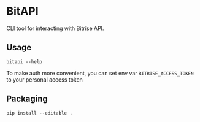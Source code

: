 # BitAPI

CLI tool for interacting with Bitrise API.

## Usage

`bitapi --help`

To make auth more convenient, you can set env var `BITRISE_ACCESS_TOKEN` to your personal access token

## Packaging

`pip install --editable .`